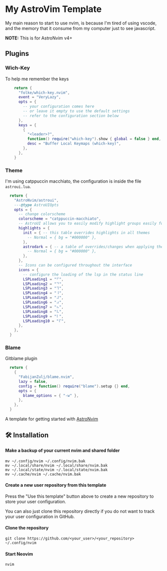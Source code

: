 # My AstroVim Template

My main reason to start to use nvim, is because I'm tired of using vscode,
and the memory that it consume from my computer just to see javascript.

**NOTE:** This is for AstroNvim v4+

## Plugins

### Wich-Key

To help me remember the keys

```lua
    return {
      "folke/which-key.nvim",
      event = "VeryLazy",
      opts = {
        -- your configuration comes here
        -- or leave it empty to use the default settings
        -- refer to the configuration section below
      },
      keys = {
        {
          "<leader>?",
          function() require("which-key").show { global = false } end,
          desc = "Buffer Local Keymaps (which-key)",
        },
      },
    }

```

### Theme

I'm using catppuccin macchiato, the configuration is inside the file `astroui.lua`.

```lua
  return {
    "AstroNvim/astroui",
    ---@type AstroUIOpts
    opts = {
      -- change colorscheme
      colorscheme = "catppuccin-macchiato",
      -- AstroUI allows you to easily modify highlight groups easily for any and all colorschemes
      highlights = {
        init = { -- this table overrides highlights in all themes
          -- Normal = { bg = "#000000" },
        },
        astrodark = { -- a table of overrides/changes when applying the astrotheme theme
          -- Normal = { bg = "#000000" },
        },
      },
      -- Icons can be configured throughout the interface
      icons = {
        -- configure the loading of the lsp in the status line
        LSPLoading1 = "⠋",
        LSPLoading2 = "⠙",
        LSPLoading3 = "⠹",
        LSPLoading4 = "⠸",
        LSPLoading5 = "⠼",
        LSPLoading6 = "⠴",
        LSPLoading7 = "⠦",
        LSPLoading8 = "⠧",
        LSPLoading9 = "⠇",
        LSPLoading10 = "⠏",
      },
    },
  }

```

### Blame

Gitblame plugin

```lua
  return {
    {
      "FabijanZulj/blame.nvim",
      lazy = false,
      config = function() require("blame").setup {} end,
      opts = {
        blame_options = { "-w" },
      },
    },
  }
```

A template for getting started with [AstroNvim](https://github.com/AstroNvim/AstroNvim)

## 🛠️ Installation

#### Make a backup of your current nvim and shared folder

```shell
mv ~/.config/nvim ~/.config/nvim.bak
mv ~/.local/share/nvim ~/.local/share/nvim.bak
mv ~/.local/state/nvim ~/.local/state/nvim.bak
mv ~/.cache/nvim ~/.cache/nvim.bak
```

#### Create a new user repository from this template

Press the "Use this template" button above to create a new repository to store your user configuration.

You can also just clone this repository directly if you do not want to track your user configuration in GitHub.

#### Clone the repository

```shell
git clone https://github.com/<your_user>/<your_repository> ~/.config/nvim
```

#### Start Neovim

```shell
nvim
```
